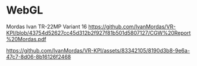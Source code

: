 # WebGL

Mordas Ivan TR-22MP
Variant 16
https://github.com/IvanMordas/VR-KPI/blob/43754d52627cc45d312b2f927f81b501d5807127/CGW%20Report%20Mordas.pdf

https://github.com/IvanMordas/VR-KPI/assets/83342105/8190d3b8-9e6a-47c7-8d06-8b16126f2468
